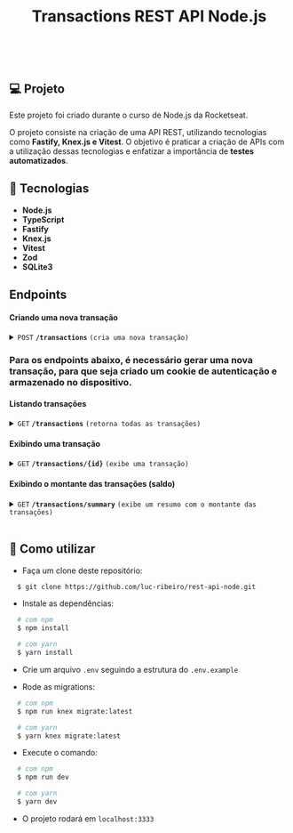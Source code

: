 <h1 align="center">
Transactions REST API Node.js
<br>
<br>
</h1>
<br>

## 💻 Projeto
Este projeto foi criado durante o curso de Node.js da Rocketseat.

O projeto consiste na criação de uma API REST, utilizando tecnologias como <strong>Fastify, Knex.js e Vitest</strong>.
O objetivo é praticar a criação de APIs com a utilização dessas tecnologias e enfatizar a importância de <strong>testes automatizados</strong>.

## 🚀 Tecnologias

- **Node.js** 
- **TypeScript**
- **Fastify**
- **Knex.js**
- **Vitest**
- **Zod**
- **SQLite3**

## Endpoints

#### Criando uma nova transação

<details>
 <summary><code>POST</code> <code><b>/transactions</b></code> <code>(cria uma nova transação)</code></summary>

##### Corpo

> | name      |  type     | data type               | description                                                           |
> |-----------|-----------|-------------------------|-----------------------------------------------------------------------|
> | title     |  required | string                  | Nome da transação                                                     |
> | amount    |  required | int                     | Valor da transação                                                    |
> | type      |  required | string                  | Tipo da transação ("credit" ou "debit")                               |

##### Respostas

> | http code     | content-type                      | response                                                            |
> |---------------|-----------------------------------|---------------------------------------------------------------------|
> | `201`         | `text/plain;charset=UTF-8`        | `Transaction created successfully`                                  |
> | `400`         | `application/json`                | `{"code":"400","message":"Bad Request"}`                            |
> | `405`         | `text/html;charset=utf-8`         | None                                                                |

##### Exemplo cURL

> ```javascript
>  curl -X POST -H "Content-Type: application/json" --data @post.json http://localhost:3333/transactions
> ```

</details>

### Para os endpoints abaixo, é necessário gerar uma nova transação, para que seja criado um cookie de autenticação e armazenado no dispositivo.

#### Listando transações

<details>
 <summary><code>GET</code> <code><b>/transactions</b></code> <code>(retorna todas as transações)</code></summary>

##### Parâmetros

Nenhum.

##### Respostas

> | http code     | content-type                      | response                                                            |
> |---------------|-----------------------------------|---------------------------------------------------------------------|
> | `200`         | `application/json`                | JSON contendo todas as transações                                   |

##### Exemplo cURL

> ```javascript
>  curl -X GET -H "Content-Type: application/json" http://localhost:3333/transactions
> ```

</details>

#### Exibindo uma transação

<details>
 <summary><code>GET</code> <code><b>/transactions/{id}</b></code> <code>(exibe uma transação)</code></summary>

##### Parâmetros

> | name      |  type     | data type               | description                                                           |
> |-----------|-----------|-------------------------|-----------------------------------------------------------------------|
> | id        |  required | int                     | Identificador único da transação                                      |

##### Respostas

> | http code     | content-type                      | response                                                            |
> |---------------|-----------------------------------|---------------------------------------------------------------------|
> | `200`         | `application/json`                | JSON contendo a transação do ID específico                          |

##### Exemplo cURL

> ```javascript
>  curl -X GET -H "Content-Type: application/json" http://localhost:3333/transactions/id
> ```

</details>

#### Exibindo o montante das transações (saldo)

<details>
 <summary><code>GET</code> <code><b>/transactions/summary</b></code> <code>(exibe um resumo com o montante das transações)</code></summary>

##### Parâmetros

Nenhum.

##### Respostas

> | http code     | content-type                      | response                                                            |
> |---------------|-----------------------------------|---------------------------------------------------------------------|
> | `200`         | `application/json`                | JSON contendo um objeto com o montante das transações               |

##### Exemplo cURL

> ```javascript
>  curl -X GET -H "Content-Type: application/json" http://localhost:3333/transactions/summary
> ```

</details>

<br>

## :page_facing_up: Como utilizar

- Faça um clone deste repositório:

```sh
  $ git clone https://github.com/luc-ribeiro/rest-api-node.git
```

- Instale as dependências:

```sh
  # com npm
  $ npm install

  # com yarn
  $ yarn install
```

- Crie um arquivo ```.env``` seguindo a estrutura do ```.env.example```

- Rode as migrations:

```sh
  # com npm
  $ npm run knex migrate:latest

  # com yarn
  $ yarn knex migrate:latest
```

- Execute o comando:

```sh
  # com npm
  $ npm run dev

  # com yarn
  $ yarn dev
```

- O projeto rodará em `localhost:3333`